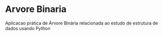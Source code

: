 # Arvore Binaria

Aplicacao prática de Árvore Binária relacionada ao estudo de estrutura de dados usando Python
